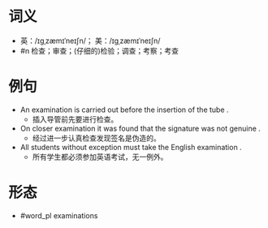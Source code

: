 # 词义
- 英：/ɪɡˌzæmɪˈneɪʃn/； 美：/ɪɡˌzæmɪˈneɪʃn/
- #n 检查；审查；(仔细的)检验；调查；考察；考查
# 例句
- An examination is carried out before the insertion of the tube .
	- 插入导管前先要进行检查。
- On closer examination it was found that the signature was not genuine .
	- 经过进一步认真检查发现签名是伪造的。
- All students without exception must take the English examination .
	- 所有学生都必须参加英语考试，无一例外。
# 形态
- #word_pl examinations
